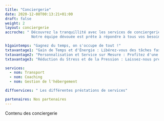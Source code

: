 ```yaml
---
title: "Conciergerie"
date: 2020-12-08T00:13:21+01:00
draft: false
weight: 2
layout: conciergerie
accroche: " Découvrez la tranquillité avec les services de conciergerie. 
            Notre équipe dévouée est prête à répondre à tous vos besoins, offrant une gamme étendue de services de conciergerie personnalisés. Que ce soit pour la gestion de votre résidence, l'organisation d'événements spéciaux ou la coordination de coyages, nous sommes là pour simplifier votre vie quotidienne. Explorez une conciergerie qui va au_delà des attentes, mettant à votre disposition un service impeccable et une attention exceptionnelle aux détails. Contactez-nous pour découvrir comment notre équipe peut rendre chaque aspect de votre vie plus facile et plus agréable. "

h1gaintemps: "Gagnez du temps, on s'occupe de tout !" 
txtavantage1: "Gain de Temps et d'Énergie : Libérez-vous des tâches fastidieuses et gagnez du temps précieux en déléguant les détails à notre service de conciergerie, vous permettant de vous concentrer sur l'essentiel." 
txtavantage2: "Personnalisation et Service sur Mesure : Profitez d'une expérience unique grâce à notre conciergerie, qui s'adapte à vos besoins spécifiques, que ce soit pour des réservations, des achats ou des demandes particulières."
txtavantage3: "Réduction du Stress et de la Pression : Laissez-nous prendre en charge les aspects logistiques et organisationnels, réduisant ainsi votre stress et vous permettant de mener une vie plus équilibrée et sereine."

services: 
  - nom: Transport
  - nom: Coaching 
  - nom: Gestion de l'hébergement

diffservices: " Les différentes préstations de services" 

partenaires: Nos partenaires
---
```


Contenu des conciergerie